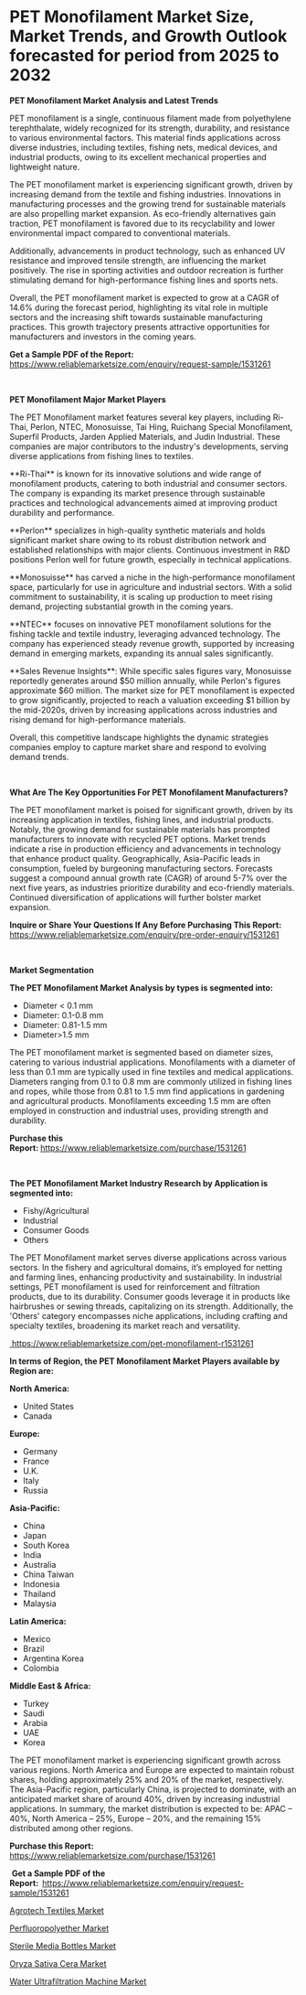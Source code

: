 <p><h1>PET Monofilament Market Size, Market Trends, and Growth Outlook forecasted for period from 2025 to 2032</h1></p><p><strong>PET Monofilament Market Analysis and Latest Trends</strong></p>
<p><p>PET monofilament is a single, continuous filament made from polyethylene terephthalate, widely recognized for its strength, durability, and resistance to various environmental factors. This material finds applications across diverse industries, including textiles, fishing nets, medical devices, and industrial products, owing to its excellent mechanical properties and lightweight nature.</p><p>The PET monofilament market is experiencing significant growth, driven by increasing demand from the textile and fishing industries. Innovations in manufacturing processes and the growing trend for sustainable materials are also propelling market expansion. As eco-friendly alternatives gain traction, PET monofilament is favored due to its recyclability and lower environmental impact compared to conventional materials.</p><p>Additionally, advancements in product technology, such as enhanced UV resistance and improved tensile strength, are influencing the market positively. The rise in sporting activities and outdoor recreation is further stimulating demand for high-performance fishing lines and sports nets. </p><p>Overall, the PET monofilament market is expected to grow at a CAGR of 14.6% during the forecast period, highlighting its vital role in multiple sectors and the increasing shift towards sustainable manufacturing practices. This growth trajectory presents attractive opportunities for manufacturers and investors in the coming years.</p></p>
<p><strong>Get a Sample PDF of the Report:&nbsp;</strong> <a href="https://www.reliablemarketsize.com/enquiry/request-sample/1531261?utm_campaign=2034&utm_medium=2&utm_source=Github&utm_content=ia&utm_term=31012025&utm_id=pet-monofilament">https://www.reliablemarketsize.com/enquiry/request-sample/1531261</a></p>
<p>&nbsp;</p>
<p><strong>PET Monofilament Major Market Players</strong></p>
<p><p>The PET Monofilament market features several key players, including Ri-Thai, Perlon, NTEC, Monosuisse, Tai Hing, Ruichang Special Monofilament, Superfil Products, Jarden Applied Materials, and Judin Industrial. These companies are major contributors to the industry's developments, serving diverse applications from fishing lines to textiles.</p><p>**Ri-Thai** is known for its innovative solutions and wide range of monofilament products, catering to both industrial and consumer sectors. The company is expanding its market presence through sustainable practices and technological advancements aimed at improving product durability and performance.</p><p>**Perlon** specializes in high-quality synthetic materials and holds significant market share owing to its robust distribution network and established relationships with major clients. Continuous investment in R&D positions Perlon well for future growth, especially in technical applications.</p><p>**Monosuisse** has carved a niche in the high-performance monofilament space, particularly for use in agriculture and industrial sectors. With a solid commitment to sustainability, it is scaling up production to meet rising demand, projecting substantial growth in the coming years.</p><p>**NTEC** focuses on innovative PET monofilament solutions for the fishing tackle and textile industry, leveraging advanced technology. The company has experienced steady revenue growth, supported by increasing demand in emerging markets, expanding its annual sales significantly.</p><p>**Sales Revenue Insights**: While specific sales figures vary, Monosuisse reportedly generates around $50 million annually, while Perlon's figures approximate $60 million. The market size for PET monofilament is expected to grow significantly, projected to reach a valuation exceeding $1 billion by the mid-2020s, driven by increasing applications across industries and rising demand for high-performance materials.</p><p>Overall, this competitive landscape highlights the dynamic strategies companies employ to capture market share and respond to evolving demand trends.</p></p>
<p>&nbsp;</p>
<p><strong>What Are The Key Opportunities For PET Monofilament Manufacturers?</strong></p>
<p><p>The PET monofilament market is poised for significant growth, driven by its increasing application in textiles, fishing lines, and industrial products. Notably, the growing demand for sustainable materials has prompted manufacturers to innovate with recycled PET options. Market trends indicate a rise in production efficiency and advancements in technology that enhance product quality. Geographically, Asia-Pacific leads in consumption, fueled by burgeoning manufacturing sectors. Forecasts suggest a compound annual growth rate (CAGR) of around 5-7% over the next five years, as industries prioritize durability and eco-friendly materials. Continued diversification of applications will further bolster market expansion.</p></p>
<p><strong>Inquire or Share Your Questions If Any Before Purchasing This Report:</strong> <a href="https://www.reliablemarketsize.com/enquiry/pre-order-enquiry/1531261?utm_campaign=2034&utm_medium=2&utm_source=Github&utm_content=ia&utm_term=31012025&utm_id=pet-monofilament">https://www.reliablemarketsize.com/enquiry/pre-order-enquiry/1531261</a></p>
<p>&nbsp;</p>
<p><strong>Market Segmentation</strong></p>
<p><strong>The PET Monofilament Market Analysis by types is segmented into:</strong></p>
<p><ul><li>Diameter < 0.1 mm</li><li>Diameter: 0.1-0.8 mm</li><li>Diameter: 0.81-1.5 mm</li><li>Diameter>1.5 mm</li></ul></p>
<p><p>The PET monofilament market is segmented based on diameter sizes, catering to various industrial applications. Monofilaments with a diameter of less than 0.1 mm are typically used in fine textiles and medical applications. Diameters ranging from 0.1 to 0.8 mm are commonly utilized in fishing lines and ropes, while those from 0.81 to 1.5 mm find applications in gardening and agricultural products. Monofilaments exceeding 1.5 mm are often employed in construction and industrial uses, providing strength and durability.</p></p>
<p><strong>Purchase this Report:&nbsp;</strong><a href="https://www.reliablemarketsize.com/purchase/1531261?utm_campaign=2034&utm_medium=2&utm_source=Github&utm_content=ia&utm_term=31012025&utm_id=pet-monofilament">https://www.reliablemarketsize.com/purchase/1531261</a></p>
<p>&nbsp;</p>
<p><strong>The PET Monofilament Market Industry Research by Application is segmented into:</strong></p>
<p><ul><li>Fishy/Agricultural</li><li>Industrial</li><li>Consumer Goods</li><li>Others</li></ul></p>
<p><p>The PET Monofilament market serves diverse applications across various sectors. In the fishery and agricultural domains, it’s employed for netting and farming lines, enhancing productivity and sustainability. In industrial settings, PET monofilament is used for reinforcement and filtration products, due to its durability. Consumer goods leverage it in products like hairbrushes or sewing threads, capitalizing on its strength. Additionally, the 'Others' category encompasses niche applications, including crafting and specialty textiles, broadening its market reach and versatility.</p></p>
<p><a href="https://www.reliablemarketsize.com/pet-monofilament-r1531261?utm_campaign=2034&utm_medium=2&utm_source=Github&utm_content=ia&utm_term=31012025&utm_id=pet-monofilament">&nbsp;https://www.reliablemarketsize.com/pet-monofilament-r1531261</a></p>
<p><strong>In terms of Region, the PET Monofilament Market Players available by Region are:</strong></p>
<p>
    <p> <strong> North America: </strong>
        <ul>
            <li>United States</li>
            <li>Canada</li>
        </ul>
        </p> 
    <p> <strong> Europe: </strong>
        <ul>
            <li>Germany</li>
            <li>France</li>
            <li>U.K.</li>
            <li>Italy</li>
            <li>Russia</li>
        </ul>
        </p> 
    <p> <strong> Asia-Pacific: </strong>
        <ul>
            <li>China</li>
            <li>Japan</li>
            <li>South Korea</li>
            <li>India</li>
            <li>Australia</li>
            <li>China Taiwan</li>
            <li>Indonesia</li>
            <li>Thailand</li>
            <li>Malaysia</li>
        </ul>
        </p> 
    <p> <strong> Latin America: </strong>
        <ul>
            <li>Mexico</li>
            <li>Brazil</li>
            <li>Argentina Korea</li>
            <li>Colombia</li>
        </ul>
        </p> 
    <p> <strong> Middle East & Africa: </strong>
        <ul>
            <li>Turkey</li>
            <li>Saudi</li>
            <li>Arabia</li>
            <li>UAE</li>
            <li>Korea</li>
        </ul>
    </p>
    </p>
<p><p>The PET monofilament market is experiencing significant growth across various regions. North America and Europe are expected to maintain robust shares, holding approximately 25% and 20% of the market, respectively. The Asia-Pacific region, particularly China, is projected to dominate, with an anticipated market share of around 40%, driven by increasing industrial applications. In summary, the market distribution is expected to be: APAC – 40%, North America – 25%, Europe – 20%, and the remaining 15% distributed among other regions.</p></p>
<p><strong>Purchase this Report: </strong><a href="https://www.reliablemarketsize.com/purchase/1531261?utm_campaign=2034&utm_medium=2&utm_source=Github&utm_content=ia&utm_term=31012025&utm_id=pet-monofilament">https://www.reliablemarketsize.com/purchase/1531261</a></p>
<p>&nbsp;<strong>Get a Sample PDF of the Report:&nbsp;&nbsp;</strong><a href="https://www.reliablemarketsize.com/enquiry/request-sample/1531261?utm_campaign=2034&utm_medium=2&utm_source=Github&utm_content=ia&utm_term=31012025&utm_id=pet-monofilament">https://www.reliablemarketsize.com/enquiry/request-sample/1531261</a></p>
<p><strong></strong></p>
<p><p><a href="https://www.linkedin.com/pulse/forecasting-agrotech-textiles-market-industry-analysis-growth-0qyre?utm_campaign=2034&utm_medium=2&utm_source=Github&utm_content=ia&utm_term=31012025&utm_id=pet-monofilament">Agrotech Textiles Market</a></p><p><a href="https://www.linkedin.com/pulse/perfluoropolyether-market-forecast-insights-growth-factors-122-bqn4c?utm_campaign=2034&utm_medium=2&utm_source=Github&utm_content=ia&utm_term=31012025&utm_id=pet-monofilament">Perfluoropolyether Market</a></p><p><a href="https://www.linkedin.com/pulse/sterile-media-bottles-market-trend-analysis-reveals-rapid-growth-ff6mc?utm_campaign=2034&utm_medium=2&utm_source=Github&utm_content=ia&utm_term=31012025&utm_id=pet-monofilament">Sterile Media Bottles Market</a></p><p><a href="https://www.linkedin.com/pulse/oryza-sativa-cera-market-metrics-like-size-growth-share-doioe?utm_campaign=2034&utm_medium=2&utm_source=Github&utm_content=ia&utm_term=31012025&utm_id=pet-monofilament">Oryza Sativa Cera Market</a></p><p><a href="https://www.linkedin.com/pulse/research-examination-onthe-water-ultrafiltration-machine-marketsize-w3x7c?utm_campaign=2034&utm_medium=2&utm_source=Github&utm_content=ia&utm_term=31012025&utm_id=pet-monofilament">Water Ultrafiltration Machine Market</a></p></p>